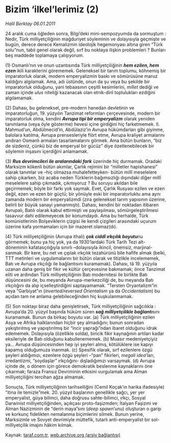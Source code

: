 # Bizim ‘ilkel’lerimiz (2)

*Halil Berktay 06.01.2011*

<div class="yazi"><p>24 aralık cuma öğleden sonra, Bilgi’deki mini-sempozyumda da sormuştum : Nedir, Türk milliyetçiliğinin mağduriyet söyleminin ve dolayısıyla geçmişte ve bugün, derece derece Kemalizmin ideolojik hegemonyası altına giren “Türk solu”nun, tabii genel olarak değil, sırf bu noktaya ilişkin problemleri ? Bunları beş maddede toplamaya çalışıyorum.</p>
<p>(1) Osmanlı’nın ve onun uzantısında Türk milliyetçiliğinin <b><i>hem ezilen, hem ezen </i></b>ikili karakterini görememek. Geleneksel bir tarım toplumu, köhnemiş bir imparatorluk olarak, modern emperyalizmin baskı ve sömürüsüne maruz kaldığını algılamak. Ama, adı üstünde, onun da şu veya bu şekilde bir imparatorluk olduğunu, yani tebaasının çeşitli kesimlerini, <i>millet</i> dediği ve zaman içinde <i>ulus</i> niteliği kazanacak olan etnik-dinî toplulukları ezdiğini algılamamak.</p>
<p>(2) Dahası, bu geleneksel, pre-modern hanedan devletinin ve imparatorluğun, 19. yüzyılın Tanzimat reformları çerçevesinde, modern bir imparatorluk olma, kendini <b><i>Avrupa tipi bir emperyalizm</i></b> olarak yeniden tanımlama (veya öyle gösterme) hevesi içine girdiğini hiç farketmemek. II. Mahmud’un, Abdülmecid’in, Abdülaziz’in Avrupa hükümdarları gibi giyinme, balolara katılma, Avrupa prensesleriyle flört etme, Avrupa kraliyet armalarını andıran Osmanlı armaları tasarlamalarını görmek. Ama bütün bunların, “biz de sizdeniz, çünkü biz de emperyal bir gücüz” diye özetlenebilecek bir söylemin inşasını içerdiğini anlamamak. </p>
<p>(3) <b><i>Rus devrimcileri ile aralarındaki fark</i></b> üzerinde hiç durmamak. Oradaki Marksizm kökenli bütün akımlar, Çarlık rejimini bir “milletler hapishanesi” olarak tanımlar ve –hiç olmazsa muhalefetteyken- bütün millî meselelere sahip çıkarken, biz acaba neden Türklerin bağımsızlığı dışındaki diğer millî meselelere sahip çıkmadık, çıkmıyoruz ? Bu soruyu akıldan bile geçirmemek; böyle bir farkı yok saymak. Evet, Çarlık Rusyası ezilen ve ezen değil, ezen ve ezen bir güçtü; bir yönüyle eski bir imparatorluktu ama aynı zamanda modern bir emperyalizmdi (zira geleneksel tarım yapısının üzerine, belirli bir büyük sanayi yamanmıştı). Dahası, kendini bir noktadan itibaren Avrupalı, Batılı olarak kabul ettirmişti ve paylaşılması, sömürgeleştirilmesi tasavvur dahi edilemeyecek bir konumdaydı. Ama bu herhalde, Türk komünistlerinin Bolşeviklerin çizgisi ile kendi çizgileri arasındaki uçurum üzerine kafa yormamaları için bir mazeret olamaz(dı). </p>
<p>(4) Türk milliyetçiliğinin (Avrupa ithali) <b><i>çok ciddî ırkçılık boyutu</i></b>nu görmemek; bunu ya hiç yok, ya da 1930’lardaki Türk Tarih Tezi alt-döneminin kafatasçılığıyla sınırlı –dolayısıyla ikincil, önemsiz, marjinal- sanmak. Bir kere, bu net ve çıplak ırkçılık tezahürünü bile hafife almak (belki, TTT metinleri ve uygulamalarını bir bütün olarak ve titizlikle incelememek, Batı ve Avrupa ırkçılığı ile bağlantısını kuramamak). Dahası, tâ 19. yüzyıla uzanan daha geniş bir fikir ve kültür çerçevesine bakmamak; önce Tanzimat eliti ve ardından Türk milliyetçiliğinin Batı modernitesi ile birlikte Batı düşüncesini de, bu meyanda Avrupa-merkezciliği de, bu meyanda Batı ırkçılığını da alıp içselleştirdiğini saptayamamak. “Tersten Oryantalizm”in veya “Garbiyat”ın (<i>inverted/reversed Orientalism</i> ya da <i>Occidentalism</i>) bu açıdan tam ne anlama gelebileceğinden hiç kuşkulanmamak. </p>
<p>(5) Son noktayı biraz daha genişletirsek, Türk milliyetçiliğinin sağcılıkla : Avrupa’da 20. yüzyıl başında hüküm süren <b><i>sağ milliyetçilikle bağlantı</i></b>sını kuramamak. Bunun da birkaç boyutu var. (a) Türk milliyetçiliğinin ezilen Asya ve Afrika halklarından hiçbir şey almadığını; bunun sonradan yakıştırılmış ve yapıştırılmış bir “incir yaprağı”ndan ibaret olduğunu idrak edememek. Dolayısıyla (özellikle solda), biricik fikir kaynağının artıları kadar eksileriyle de Batı olduğunu kabullenememek. (b) Muasır medeniyetçiyiz ya... Avrupa düşüncesinden hep iyi şeyleri almış, kötülüklere ise kapıyı kapamış olduğumuza inanmak. (c) Spesifik olarak, sırf ezilenlere özgü şeyleri aldığımızı, ezenlere özgü şeyleri –“pan” fikirleri, <i>megali idea</i>’ları, irredantizmi, “soydaşlar” ırkçılığını- dışladığımızı varsaymak. (d) Avrupa içinde de, o dönem için görece demokratik beslenme kaynaklarını öne çıkarmak; faraza Fransız Devriminin etkisini vurgulamak ama Alman milliyetçiliğini tercihan ağza almamak. </p>
<p>Sonuçta, Türk milliyetçiliğinin tarihselliğini (Cemil Koçak’ın harika ifadesiyle) “itina ile temizle”mek. 20. yüzyıl başlarının genellikle sağcı, yer yer emperyalist, güya bilimci, daha doğrusu sahte-bilimci, ırkçı, Sosyal Darwinist milliyetçiliğinden, açıkçası proto-faşizmden; İtalyan Faşizmi ve Alman Nazizminin de “derin maya”sını (<i>deep spawn</i>’unu) oluşturan o garip ve korkunç fidelikten nemalanma biçimlerini silmek. Bunun yerine, Marksizmle ve Sovyet devrimiyle müttefik, tutarlı anti-emperyalist bir sol-milliyetçilik imajını hâkim kılmak.</p>
</div>

Kaynak: [taraf.com.tr](http://www.taraf.com.tr/halil-berktay/makale-bizim-ilkel-lerimiz-2.htm), [web.archive.org (arşiv bağlantısı)](http://web.archive.org/web/20131022033034/http://www.taraf.com.tr/halil-berktay/makale-bizim-ilkel-lerimiz-2.htm)
